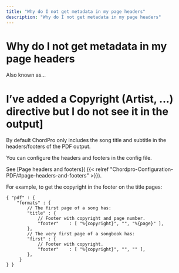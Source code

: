 ```yaml
---
title: "Why do I not get metadata in my page headers"
description: "Why do I not get metadata in my page headers"
---
```


# Why do I not get metadata in my page headers

Also known as...

# I’ve added a Copyright (Artist, ...) directive but I do not see it in the output]

By default ChordPro only includes the song title and subtitle in the
headers/footers of the PDF output.

You can configure the headers and footers in the config file.

See [Page headers and footers](
{{< relref "Chordpro-Configuration-PDF/#page-headers-and-footers" >}}).

For example, to get the copyright in the footer on the title pages:

````
{ "pdf" : {
    "formats" : {
        // The first page of a song has:
        "title" : {
            // Footer with copyright and page number.
            "footer"    : [ "%{copyright}", "", "%{page}" ],
        },
        // The very first page of a songbook has:
        "first" : {
            // Footer with copyright.
            "footer"    : [ "%{copyright}", "", "" ],
        },
     }
} }
````

